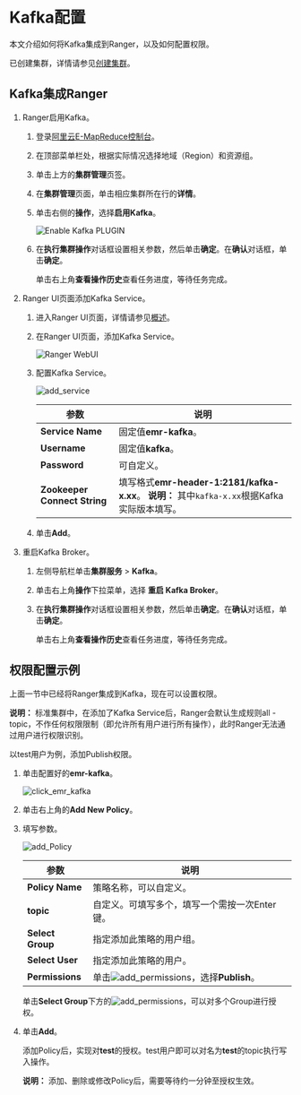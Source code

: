 # Kafka配置

本文介绍如何将Kafka集成到Ranger，以及如何配置权限。

已创建集群，详情请参见[创建集群](/cn.zh-CN/集群管理/集群配置/创建集群.md)。

## Kafka集成Ranger

1.  Ranger启用Kafka。

    1.  登录[阿里云E-MapReduce控制台](https://emr.console.aliyun.com/)。

    2.  在顶部菜单栏处，根据实际情况选择地域（Region）和资源组。

    3.  单击上方的**集群管理**页签。

    4.  在**集群管理**页面，单击相应集群所在行的**详情**。

    5.  单击右侧的**操作**，选择**启用Kafka**。

        ![Enable Kafka PLUGIN](https://static-aliyun-doc.oss-cn-hangzhou.aliyuncs.com/assets/img/zh-CN/2009197951/p11548.png)

    6.  在**执行集群操作**对话框设置相关参数，然后单击**确定**。在**确认**对话框，单击**确定**。

        单击右上角**查看操作历史**查看任务进度，等待任务完成。

2.  Ranger UI页面添加Kafka Service。

    1.  进入Ranger UI页面，详情请参见[概述](/cn.zh-CN/集群类型/Hadoop集群/Ranger/概述.md)。

    2.  在Ranger UI页面，添加Kafka Service。

        ![Ranger WebUI](https://static-aliyun-doc.oss-cn-hangzhou.aliyuncs.com/assets/img/zh-CN/0698197951/p10841.png)

    3.  配置Kafka Service。

        ![add_service](https://static-aliyun-doc.oss-cn-hangzhou.aliyuncs.com/assets/img/zh-CN/3014027951/p81272.png)

        |参数|说明|
        |--|--|
        |**Service Name**|固定值**emr-kafka**。|
        |**Username**|固定值**kafka**。|
        |**Password**|可自定义。|
        |**Zookeeper Connect String**|填写格式**emr-header-1:2181/kafka-x.xx**。 **说明：** 其中`kafka-x.xx`根据Kafka实际版本填写。 |

    4.  单击**Add**。

3.  重启Kafka Broker。

    1.  左侧导航栏单击**集群服务** \> **Kafka**。

    2.  单击右上角**操作**下拉菜单，选择 **重启 Kafka Broker**。

    3.  在**执行集群操作**对话框设置相关参数，然后单击**确定**。在**确认**对话框，单击**确定**。

        单击右上角**查看操作历史**查看任务进度，等待任务完成。


## 权限配置示例

上面一节中已经将Ranger集成到Kafka，现在可以设置权限。

**说明：** 标准集群中，在添加了Kafka Service后，Ranger会默认生成规则all - topic，不作任何权限限制（即允许所有用户进行所有操作），此时Ranger无法通过用户进行权限识别。

以test用户为例，添加Publish权限。

1.  单击配置好的**emr-kafka**。

    ![click_emr_kafka](https://static-aliyun-doc.oss-cn-hangzhou.aliyuncs.com/assets/img/zh-CN/3014027951/p81278.png)

2.  单击右上角的**Add New Policy**。

3.  填写参数。

    ![add_Policy](https://static-aliyun-doc.oss-cn-hangzhou.aliyuncs.com/assets/img/zh-CN/3014027951/p81282.png)

    |参数|说明|
    |--|--|
    |**Policy Name**|策略名称，可以自定义。|
    |**topic**|自定义。可填写多个，填写一个需按一次Enter键。|
    |**Select Group**|指定添加此策略的用户组。|
    |**Select User**|指定添加此策略的用户。|
    |**Permissions**|单击![add_permissions](https://static-aliyun-doc.oss-cn-hangzhou.aliyuncs.com/assets/img/zh-CN/3014027951/p81288.png)，选择**Publish**。|

    单击**Select Group**下方的![add_permissions](https://static-aliyun-doc.oss-cn-hangzhou.aliyuncs.com/assets/img/zh-CN/3014027951/p81288.png)，可以对多个Group进行授权。

4.  单击**Add**。

    添加Policy后，实现对**test**的授权。test用户即可以对名为**test**的topic执行写入操作。

    **说明：** 添加、删除或修改Policy后，需要等待约一分钟至授权生效。


